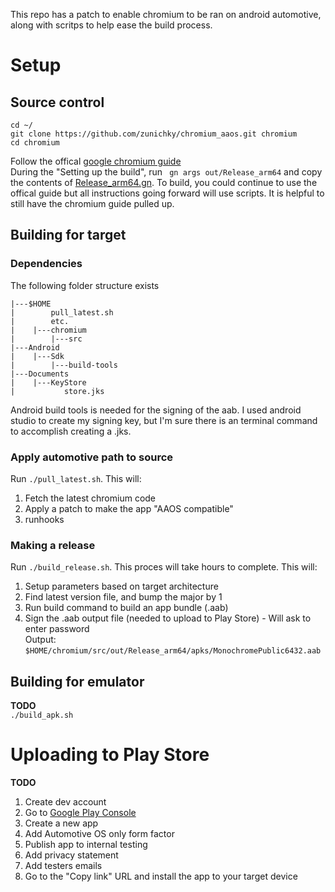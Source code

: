This repo has a patch to enable chromium to be ran on android automotive, along with scritps to help ease the build process. 
# Setup
## Source control 
```
cd ~/
git clone https://github.com/zunichky/chromium_aaos.git chromium
cd chromium
```
Follow the offical [google chromium guide](https://chromium.googlesource.com/chromium/src/+/main/docs/android_build_instructions.md)  
During the "Setting up the build", run ``` gn args out/Release_arm64``` and copy the contents of [Release_arm64.gn](/Release_arm64.gn).
To build, you could continue to use the offical guide but all instructions going forward will use scripts. It is helpful to still have the chromium guide pulled up. 
## Building for target
### Dependencies
The following folder structure exists  
```
|---$HOME  
|        pull_latest.sh
|        etc.
|    |---chromium   
|        |---src  
|---Android  
|    |---Sdk  
|        |---build-tools  
|---Documents
|    |---KeyStore
|           store.jks
```
Android build tools is needed for the signing of the aab. I used android studio to create my signing key, but I'm sure there is an terminal command to accomplish creating a .jks.  
### Apply automotive path to source
Run ```./pull_latest.sh```. This will:  
1. Fetch the latest chromium code
2. Apply a patch to make the app "AAOS compatible"
3. runhooks  

### Making a release
Run ```./build_release.sh```. This proces will take hours to complete. This will:
1. Setup parameters based on target architecture
2. Find latest version file, and bump the major by 1
3. Run build command to build an app bundle (.aab)
4. Sign the .aab output file (needed to upload to Play Store) - Will ask to enter password  
Output: ```$HOME/chromium/src/out/Release_arm64/apks/MonochromePublic6432.aab```

## Building for emulator
**TODO**  
```./build_apk.sh ```

# Uploading to Play Store
**TODO**  
1. Create dev account 
2. Go to [Google Play Console](https://play.google.com/console)
3. Create a new app
4. Add Automotive OS only form factor
5. Publish app to internal testing
6. Add privacy statement
7. Add testers emails
8. Go to the "Copy link" URL and install the app to your target device